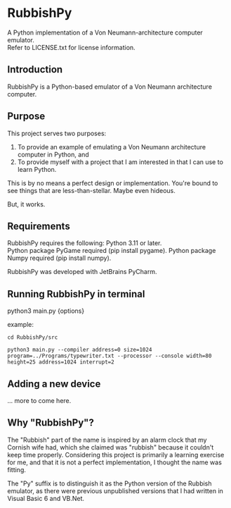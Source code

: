 # RubbishPy
A Python implementation of a Von Neumann-architecture computer emulator.  
Refer to LICENSE.txt for license information.
 

## Introduction
RubbishPy is a Python-based emulator of a Von Neumann architecture computer.

## Purpose
This project serves two purposes:
1. To provide an example of emulating a Von Neumann architecture computer in Python, and
2. To provide myself with a project that I am interested in that I can use to learn Python.

This is by no means a perfect design or implementation. You're bound to see things that are less-than-stellar. Maybe even hideous.

But, it works.

## Requirements
RubbishPy requires the following:
Python 3.11 or later.  
Python package PyGame required (pip install pygame).
Python package Numpy required (pip install numpy).

RubbishPy was developed with JetBrains PyCharm.  

## Running RubbishPy in terminal
python3 main.py  {options}  

example:  

```commandline
cd RubbishPy/src
```
```commandline
python3 main.py --compiler address=0 size=1024 program=../Programs/typewriter.txt --processor --console width=80 height=25 address=1024 interrupt=2
```
## Adding a new device

... more to come here.

## Why "RubbishPy"?
The "Rubbish" part of the name is inspired by an alarm clock that my Cornish wife had, which she claimed was "rubbish" because it couldn't keep time properly.  Considering this project is primarily a learning exercise for me, and that it is not a perfect implementation, I thought the name was fitting.

The "Py" suffix is to distinguish it as the Python version of the Rubbish emulator, as there were previous unpublished versions that I had written in Visual Basic 6 and VB.Net.
